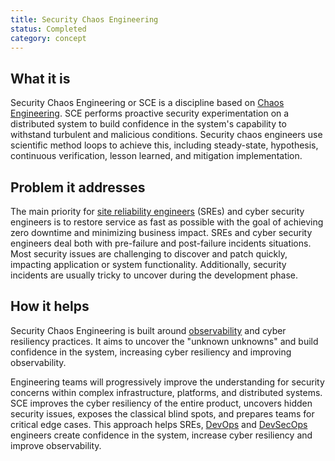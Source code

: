 ```yaml
---
title: Security Chaos Engineering
status: Completed
category: concept
---
```


## What it is

Security Chaos Engineering or SCE is a discipline based on [Chaos Engineering](/chaos_engineering/). 
SCE performs proactive security experimentation on a distributed system 
to build confidence in the system's capability to withstand turbulent and malicious conditions. 
Security chaos engineers use scientific method loops to achieve this, 
including steady-state, hypothesis, continuous verification, lesson learned, and mitigation implementation.

## Problem it addresses

The main priority for [site reliability engineers](/site_reliability_engineering/) (SREs) and cyber security engineers is 
to restore service as fast as possible with the goal of achieving zero downtime and minimizing business impact. 
SREs and cyber security engineers deal both with pre-failure and post-failure incidents situations. 
Most security issues are challenging to discover and patch quickly, impacting application or system functionality. 
Additionally, security incidents are usually tricky to uncover during the development phase.

## How it helps

Security Chaos Engineering is built around [observability](/observability/) and cyber resiliency practices. 
It aims to uncover the "unknown unknowns" and build confidence in the system, 
increasing cyber resiliency and improving observability.

Engineering teams will progressively improve the understanding for security concerns 
within complex infrastructure, platforms, and distributed systems. 
SCE improves the cyber resiliency of the entire product, uncovers hidden security issues, 
exposes the classical blind spots, and prepares teams for critical edge cases. 
This approach helps SREs, [DevOps](/devops/) and [DevSecOps](/devsecops/) engineers 
create confidence in the system, increase cyber resiliency and improve observability.
